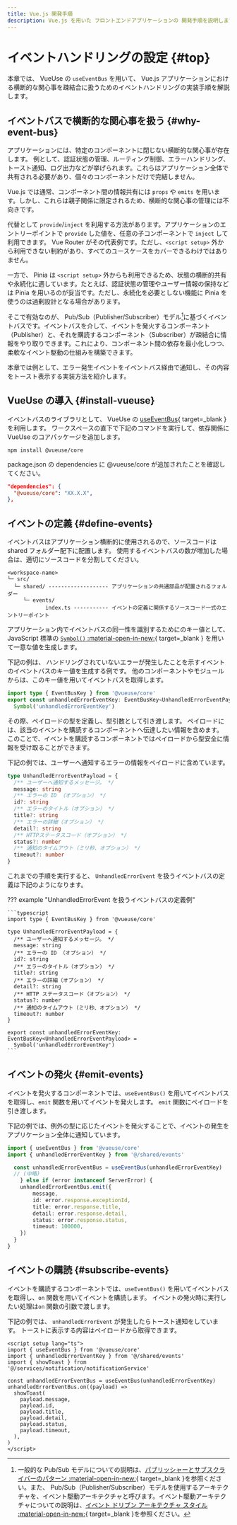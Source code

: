 ```yaml
---
title: Vue.js 開発手順
description: Vue.js を用いた フロントエンドアプリケーションの 開発手順を説明します。
---
```


# イベントハンドリングの設定 {#top}

本章では、 VueUse の `useEventBus` を用いて、 Vue.js アプリケーションにおける横断的な関心事を疎結合に扱うためのイベントハンドリングの実装手順を解説します。

## イベントバスで横断的な関心事を扱う {#why-event-bus}

アプリケーションには、特定のコンポーネントに閉じない横断的な関心事が存在します。
例として、認証状態の管理、ルーティング制御、エラーハンドリング、トースト通知、ログ出力などが挙げられます。これらはアプリケーション全体で共有される必要があり、個々のコンポーネントだけで完結しません。

Vue.js では通常、コンポーネント間の情報共有には `props` や `emits` を用います。しかし、これらは親子関係に限定されるため、横断的な関心事の管理には不向きです。

代替として `provide`/`inject` を利用する方法があります。アプリケーションのエントリーポイントで `provide` した値を、任意の子コンポーネントで `inject` して利用できます。 Vue Router がその代表例です。ただし、`<script setup>` 外から利用できない制約があり、すべてのユースケースをカバーできるわけではありません。

一方で、 Pinia は `<script setup>` 外からも利用できるため、状態の横断的共有や永続化に適しています。たとえば、認証状態の管理やユーザー情報の保持などは Pinia を用いるのが妥当です。ただし、永続化を必要としない機能に Pinia を使うのは過剰設計となる場合があります。

そこで有効なのが、 Pub/Sub（Publisher/Subscriber）モデル[^1]に基づくイベントバスです。イベントバスを介して、イベントを発火するコンポーネント（Publisher）と、それを購読するコンポーネント（Subscriber）が疎結合に情報をやり取りできます。これにより、コンポーネント間の依存を最小化しつつ、柔軟なイベント駆動の仕組みを構築できます。

本章では例として、エラー発生イベントをイベントバス経由で通知し、その内容をトースト表示する実装方法を紹介します。

## VueUse の導入 {#install-vueuse}

イベントバスのライブラリとして、 VueUse の [useEventBus](https://vueuse.org/core/useEventBus/#useeventbus){ target=_blank }を利用します。
ワークスペースの直下で下記のコマンドを実行して、依存関係に VueUse のコアパッケージを追加します。

```shell
npm install @vueuse/core
```

package.json の dependencies に @vueuse/core が追加されたことを確認してください。

```json
"dependencies": {
  "@vueuse/core": "XX.X.X",
},
```

## イベントの定義 {#define-events}

イベントバスはアプリケーション横断的に使用されるので、ソースコードは shared フォルダー配下に配置します。
使用するイベントバスの数が増加した場合は、適切にソースコードを分割してください。

```text title="フォルダー構造" linenums="0"
<workspace-name>
└─ src/
  └─ shared/ ------------------- アプリケーションの共通部品が配置されるフォルダー
     └─ events/
            index.ts ----------- イベントの定義に関係するソースコード一式のエントリーポイント
```

アプリケーション内でイベントバスの同一性を識別するためにのキー値として、 JavaScript 標準の [`Symbol()` :material-open-in-new:](https://developer.mozilla.org/ja/docs/Web/JavaScript/Reference/Global_Objects/Symbol){ target=_blank } を用いて一意な値を生成します。

下記の例は、 ハンドリングされていないエラーが発生したことを示すイベントのイベントバスのキー値を生成する例です。
他のコンポーネントやモジュールからは、このキー値を用いてイベントバスを取得します。

```typescript
import type { EventBusKey } from '@vueuse/core'
export const unhandledErrorEventKey: EventBusKey<UnhandledErrorEventPayload> =
  Symbol('unhandledErrorEventKey')
```

その際、ペイロードの型を定義し、型引数として引き渡します。
ペイロードには、該当のイベントを購読するコンポーネントへ伝達したい情報を含めます。
このことで、イベントを購読するコンポーネントではペイロードから型安全に情報を受け取ることができます。

下記の例では、ユーザーへ通知するエラーの情報をペイロードに含めています。

```typescript
type UnhandledErrorEventPayload = {
  /** ユーザーへ通知するメッセージ。 */
  message: string
  /** エラーの ID （オプション） */
  id?: string
  /** エラーのタイトル（オプション） */
  title?: string
  /** エラーの詳細（オプション） */
  detail?: string
  /** HTTPステータスコード（オプション） */
  status?: number
  /** 通知のタイムアウト（ミリ秒、オプション） */
  timeout?: number
}
```

これまでの手順を実行すると、 `UnhandledErrorEvent` を扱うイベントバスの定義は下記のようになります。

??? example "UnhandledErrorEvent を扱うイベントバスの定義例"

    ```typescript
    import type { EventBusKey } from '@vueuse/core'

    type UnhandledErrorEventPayload = {
      /** ユーザーへ通知するメッセージ。 */
      message: string
      /** エラーの ID （オプション） */
      id?: string
      /** エラーのタイトル（オプション） */
      title?: string
      /** エラーの詳細（オプション） */
      detail?: string
      /** HTTP ステータスコード（オプション） */
      status?: number
      /** 通知のタイムアウト（ミリ秒、オプション） */
      timeout?: number
    }

    export const unhandledErrorEventKey: EventBusKey<UnhandledErrorEventPayload> =
      Symbol('unhandledErrorEventKey')
    ```

## イベントの発火 {#emit-events}

イベントを発火するコンポーネントでは、`useEventBus()` を用いてイベントバスを取得し、`emit` 関数を用いてイベントを発火します。
 `emit` 関数にペイロードを引き渡します。

下記の例では、例外の型に応じたイベントを発火することで、イベントの発生をアプリケーション全体に通知しています。

```typescript title="イベントを発火する例"
import { useEventBus } from '@vueuse/core'
import { unhandledErrorEventKey } from '@/shared/events'

  const unhandledErrorEventBus = useEventBus(unhandledErrorEventKey)
  // (中略)
    } else if (error instanceof ServerError) {
    unhandledErrorEventBus.emit({
        message,
        id: error.response.exceptionId,
        title: error.response.title,
        detail: error.response.detail,
        status: error.response.status,
        timeout: 100000,
    })
  }
}
```

## イベントの購読 {#subscribe-events}

イベントを購読するコンポーネントでは、`useEventBus()` を用いてイベントバスを取得し、`on` 関数を用いてイベントを購読します。
イベントの発火時に実行したい処理は`on` 関数の引数で渡します。

下記の例では、 `unhandledErrorEvent` が発生したらトースト通知をしています。
トーストに表示する内容はペイロードから取得できます。

```vue title="イベントを購読する例"
<script setup lang="ts">
import { useEventBus } from '@vueuse/core'
import { unhandledErrorEventKey } from '@/shared/events'
import { showToast } from '@/services/notification/notificationService'

const unhandledErrorEventBus = useEventBus(unhandledErrorEventKey)
unhandledErrorEventBus.on((payload) =>
  showToast(
    payload.message,
    payload.id,
    payload.title,
    payload.detail,
    payload.status,
    payload.timeout,
  ),
)
</script>
```

[^1]: 一般的な Pub/Sub モデルについての説明は、[パブリッシャーとサブスクライバーのパターン :material-open-in-new:]([https://external-link](https://learn.microsoft.com/ja-jp/azure/architecture/patterns/publisher-subscriber)){ target=_blank }を参照ください。また、 Pub/Sub（Publisher/Subscriber）モデルを使用するアーキテクチャを、イベント駆動アーキテクチャと呼びます。イベント駆動アーキテクチャについての説明は、[イベント ドリブン アーキテクチャ スタイル :material-open-in-new:](https://learn.microsoft.com/ja-jp/azure/architecture/guide/architecture-styles/event-driven){ target=_blank }を参照ください。

